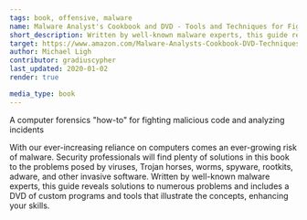 ```yaml
---
tags: book, offensive, malware
name: Malware Analyst's Cookbook and DVD - Tools and Techniques for Fighting Malicious Code
short_description: Written by well-known malware experts, this guide reveals solutions to numerous problems and includes a DVD of custom programs and tools that illustrate the concepts, enhancing your skills.
target: https://www.amazon.com/Malware-Analysts-Cookbook-DVD-Techniques/dp/0470613033
author: Michael Ligh
contributor: gradiuscypher
last_updated: 2020-01-02
render: true

media_type: book
---
```


A computer forensics "how-to" for fighting malicious code and analyzing incidents

With our ever-increasing reliance on computers comes an ever-growing risk of malware. Security professionals will find plenty of solutions in this book to the problems posed by viruses, Trojan horses, worms, spyware, rootkits, adware, and other invasive software. Written by well-known malware experts, this guide reveals solutions to numerous problems and includes a DVD of custom programs and tools that illustrate the concepts, enhancing your skills.